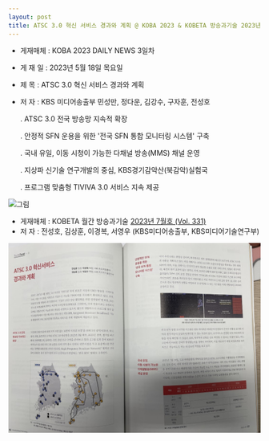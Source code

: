 ```yaml
---
layout: post
title: ATSC 3.0 혁신 서비스 경과와 계획 @ KOBA 2023 & KOBETA 방송과기술 2023년 7월호
---
```


- 게재매체 : KOBA 2023 DAILY NEWS 3일차
- 게 재 일 : 2023년 5월 18일 목요일
- 제    목 : ATSC 3.0 혁신 서비스 경과와 계획
- 저    자 : KBS 미디어송출부 민성만, 정다운, 김강수, 구자훈, 전성호

   . ATSC 3.0 전국 방송망 지속적 확장
   
   . 안정적 SFN 운용을 위한 '전국 SFN 통합 모니터링 시스템' 구축
   
   . 국내 유일, 이동 시청이 가능한 다채널 방송(MMS) 채널 운영
   
   . 지상파 신기술 연구개발의 중심, KBS경기감악산(북감악)실험국
   
   . 프로그램 맞춤형 TIVIVA 3.0 서비스 지속 제공
   
![그림](/images/KOBA2023_DailyNews.jpg)

- 게재매체 : KOBETA 월간 방송과기술 [2023년 7월호 (Vol. 331)](http://tech.kobeta.com/2023%eb%85%84-7%ec%9b%94%ed%98%b8-vol-331/)
- 저    자 : 전성호, 김상훈, 이경복, 서영우 (KBS미디어송출부, KBS미디어기술연구부)
   
![그림](/images/KOBETA_TECH_2023-07.JPG)
